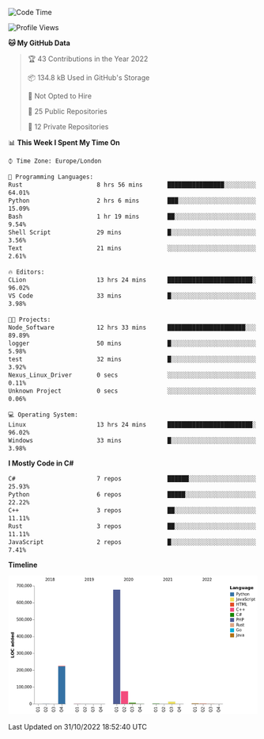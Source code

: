 <!--START_SECTION:waka-->
![Code Time](http://img.shields.io/badge/Code%20Time-343%20hrs%2034%20mins-blue)

![Profile Views](http://img.shields.io/badge/Profile%20Views-0-blue)

**🐱 My GitHub Data** 

> 🏆 43 Contributions in the Year 2022
 > 
> 📦 134.8 kB Used in GitHub's Storage 
 > 
> 🚫 Not Opted to Hire
 > 
> 📜 25 Public Repositories 
 > 
> 🔑 12 Private Repositories  
 > 
📊 **This Week I Spent My Time On** 

```text
⌚︎ Time Zone: Europe/London

💬 Programming Languages: 
Rust                     8 hrs 56 mins       ████████████████░░░░░░░░░   64.01% 
Python                   2 hrs 6 mins        ███░░░░░░░░░░░░░░░░░░░░░░   15.09% 
Bash                     1 hr 19 mins        ██░░░░░░░░░░░░░░░░░░░░░░░   9.54% 
Shell Script             29 mins             █░░░░░░░░░░░░░░░░░░░░░░░░   3.56% 
Text                     21 mins             ░░░░░░░░░░░░░░░░░░░░░░░░░   2.61%

🔥 Editors: 
CLion                    13 hrs 24 mins      ████████████████████████░   96.02% 
VS Code                  33 mins             █░░░░░░░░░░░░░░░░░░░░░░░░   3.98%

🐱‍💻 Projects: 
Node_Software            12 hrs 33 mins      ██████████████████████░░░   89.89% 
logger                   50 mins             █░░░░░░░░░░░░░░░░░░░░░░░░   5.98% 
test                     32 mins             █░░░░░░░░░░░░░░░░░░░░░░░░   3.92% 
Nexus_Linux_Driver       0 secs              ░░░░░░░░░░░░░░░░░░░░░░░░░   0.11% 
Unknown Project          0 secs              ░░░░░░░░░░░░░░░░░░░░░░░░░   0.06%

💻 Operating System: 
Linux                    13 hrs 24 mins      ████████████████████████░   96.02% 
Windows                  33 mins             █░░░░░░░░░░░░░░░░░░░░░░░░   3.98%

```

**I Mostly Code in C#** 

```text
C#                       7 repos             ██████░░░░░░░░░░░░░░░░░░░   25.93% 
Python                   6 repos             █████░░░░░░░░░░░░░░░░░░░░   22.22% 
C++                      3 repos             ██░░░░░░░░░░░░░░░░░░░░░░░   11.11% 
Rust                     3 repos             ██░░░░░░░░░░░░░░░░░░░░░░░   11.11% 
JavaScript               2 repos             █░░░░░░░░░░░░░░░░░░░░░░░░   7.41%

```


**Timeline**

![Chart not found](https://raw.githubusercontent.com/Jirubizu/Jirubizu/master/charts/bar_graph.png) 


 Last Updated on 31/10/2022 18:52:40 UTC
<!--END_SECTION:waka-->